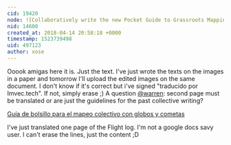 ```yaml
---
cid: 19420
node: ![Collaboratively write the new Pocket Guide to Grassroots Mapping](../notes/warren/07-01-2017/collaboratively-write-the-new-pocket-guide-to-grassroots-mapping)
nid: 14600
created_at: 2018-04-14 20:58:18 +0000
timestamp: 1523739498
uid: 497123
author: xose
---
```


Ooook amigas here it is. Just the text. I've just wrote the texts on the images in a paper and tomorrow I'll upload the edited images on the same document. I don't know if it's correct but i've signed "traducido por Imvec.tech". If not, simply erase ;) A question [@warren](/profile/warren): second page must  be translated or are just the guidelines for the past collective writing?

[Guía de bolsillo para el mapeo colectivo con globos y cometas](https://docs.google.com/document/d/1DMOdNx1rBj5zxWCfDSGn5HpA2ZR5LTnYpQJY9TspPkc)

I've just translated one page of the Flight log. I'm not a google docs savy user. I can't erase the lines, just the content ;D